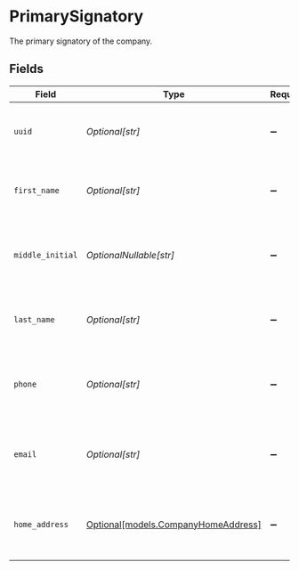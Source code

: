 # PrimarySignatory

The primary signatory of the company.


## Fields

| Field                                                                  | Type                                                                   | Required                                                               | Description                                                            |
| ---------------------------------------------------------------------- | ---------------------------------------------------------------------- | ---------------------------------------------------------------------- | ---------------------------------------------------------------------- |
| `uuid`                                                                 | *Optional[str]*                                                        | :heavy_minus_sign:                                                     | The UUID of the company's primary signatory.                           |
| `first_name`                                                           | *Optional[str]*                                                        | :heavy_minus_sign:                                                     | The company's primary signatory's first name.                          |
| `middle_initial`                                                       | *OptionalNullable[str]*                                                | :heavy_minus_sign:                                                     | The company's primary signatory's middle initial.                      |
| `last_name`                                                            | *Optional[str]*                                                        | :heavy_minus_sign:                                                     | The company's primary signatory's last name.                           |
| `phone`                                                                | *Optional[str]*                                                        | :heavy_minus_sign:                                                     | The company's primary signatory's phone number.                        |
| `email`                                                                | *Optional[str]*                                                        | :heavy_minus_sign:                                                     | The company's primary signatory's email address.                       |
| `home_address`                                                         | [Optional[models.CompanyHomeAddress]](../models/companyhomeaddress.md) | :heavy_minus_sign:                                                     | The company's primary signatory's home address.                        |